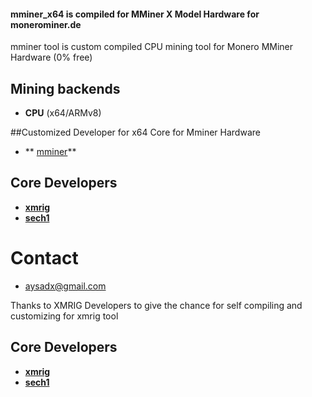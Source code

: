 #### mminer_x64 is compiled for MMiner X Model Hardware for monerominer.de

mminer tool is custom compiled CPU mining tool for Monero MMiner Hardware (0% free)


## Mining backends
- **CPU** (x64/ARMv8)



##Customized Developer for x64 Core for Mminer Hardware
* ** [mminer](http://aysad.pe.hu)**

## Core Developers
* **[xmrig](https://github.com/xmrig)**
* **[sech1](https://github.com/SChernykh)**

# Contact
* aysadx@gmail.com


Thanks to XMRIG Developers to give the chance for self compiling and customizing for xmrig tool

## Core Developers
* **[xmrig](https://github.com/xmrig)**
* **[sech1](https://github.com/SChernykh)**
